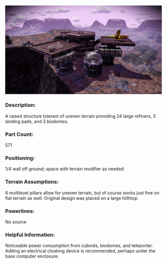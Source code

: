 ![Pinnacle Refinery](https://raw.githubusercontent.com/weasel-nms/NMSbase-PinnacleRefinery/main/PinnacleRefinery.nmsbase.jpg)
### Description:
A raised structure tolerant of uneven terrain providing 24 large refiners, 3 landing pads, and 3 biodomes.
	
### Part Count:
571

### Positioning:
1/4 wall off ground; space with terrain modifier as needed

### Terrain Assumptions:
6 multilevel pillars allow for uneven terrain, but of course works just fine on flat terrain as well. Original design was placed on a large hillhtop.

### Powerlines:
No source

### Helpful Information:
Noticeable power consumption from cuboids, biodomes, and teleporter. Adding an electrical cloaking device is recommended, perhaps under the base computer enclosure.
